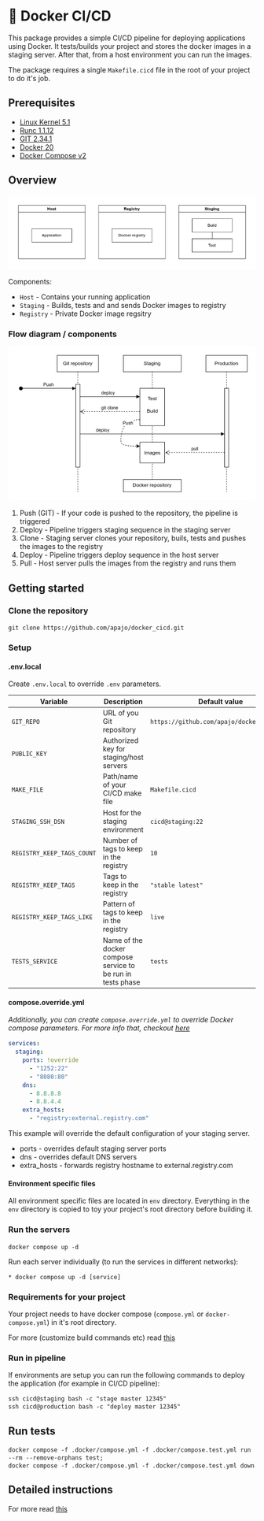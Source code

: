 # 🐳 Docker CI/CD

This package provides a simple CI/CD pipeline for deploying applications using Docker.
It tests/builds your project and stores the docker images in a staging server.
After that, from a host environment you can run the images.

The package requires a single `Makefile.cicd` file in the root of your project to do it's job.

## Prerequisites

- [Linux Kernel 5.1](https://kernel.org/)
- [Runc 1.1.12](https://github.com/opencontainers/runc)
- [GIT 2.34.1](https://git-scm.com/)
- [Docker 20](https://www.docker.com/)
- [Docker Compose v2](https://www.docker.com/)

## Overview

![](./docs/components.png)

Components:
* `Host` - Contains your running application
* `Staging` - Builds, tests and and sends Docker images to registry
* `Registry` - Private Docker image regsitry

### Flow diagram / components

![](./docs/pipeline.png)

1) Push (GIT) - If your code is pushed to the repository, the pipeline is triggered
2) Deploy - Pipeline  triggers staging sequence in the staging server
3) Clone - Staging server clones your repository, buils, tests and pushes the images to the registry
4) Deploy - Pipeline triggers deploy sequence in the host server
5) Pull - Host server pulls the images from the registry and runs them

## Getting started

### Clone the repository

```shell
git clone https://github.com/apajo/docker_cicd.git
```

### Setup

#### .env.local

Create `.env.local` to override `.env` parameters.

| Variable                 | Description                                   | Default value                              |
|--------------------------|-----------------------------------------------|--------------------------------------------|
| `GIT_REPO`               | URL of you Git repository                     | `https://github.com/apajo/docker_cicd.git` |
| `PUBLIC_KEY`             | Authorized key for staging/host servers       |                                            |
| `MAKE_FILE`              | Path/name of your CI/CD make file             | `Makefile.cicd`                            |
| `STAGING_SSH_DSN`        | Host for the staging environment              | `cicd@staging:22`                          |
| `REGISTRY_KEEP_TAGS_COUNT`| Number of tags to keep in the registry        | `10`                                       |
| `REGISTRY_KEEP_TAGS`     | Tags to keep in the registry                  | `"stable latest"`                          |
| `REGISTRY_KEEP_TAGS_LIKE`| Pattern of tags to keep in the registry       | `live`                                     |
| `TESTS_SERVICE`| Name of the docker compose service to be run in tests phase       | `tests`                                     |



#### compose.override.yml

_Additionally, you can create `compose.override.yml` to override Docker compose parameters.
For more info that, checkout [here](https://docs.docker.com/compose/)_

```yml
services:
  staging:
    ports: !override
      - "1252:22"
      - "8080:80"
    dns:
      - 8.8.8.8
      - 8.8.4.4
    extra_hosts:
      - "registry:external.registry.com"
```

This example will override the default configuration of your staging server.
* ports         - overrides default staging server ports
* dns           - overrides default DNS servers
* extra_hosts   - forwards registry hostname to external.registry.com

#### Environment specific files

All environment specific files are located in `env` directory.
Everything in the `env` directory is copied to toy your project's root directory before building it.

### Run the servers

```shell
docker compose up -d
```

Run each server individually (to run the services in different networks):

```shell
* docker compose up -d [service]
```

### Requirements for your project

Your project needs to have docker compose (`compose.yml` or `docker-compose.yml`) in it's root directory.


For more (customize build commands etc) read [this](./docs/README.md)

### Run in pipeline

If environments are setup you can run the following commands to deploy the application
(for example in CI/CD pipeline):

```shell
ssh cicd@staging bash -c "stage master 12345"
ssh cicd@production bash -c "deploy master 12345"
```

## Run tests

```shell
docker compose -f .docker/compose.yml -f .docker/compose.test.yml run --rm --remove-orphans test;
docker compose -f .docker/compose.yml -f .docker/compose.test.yml down
```

## Detailed instructions

For more read [this](./.docker/README.md)

